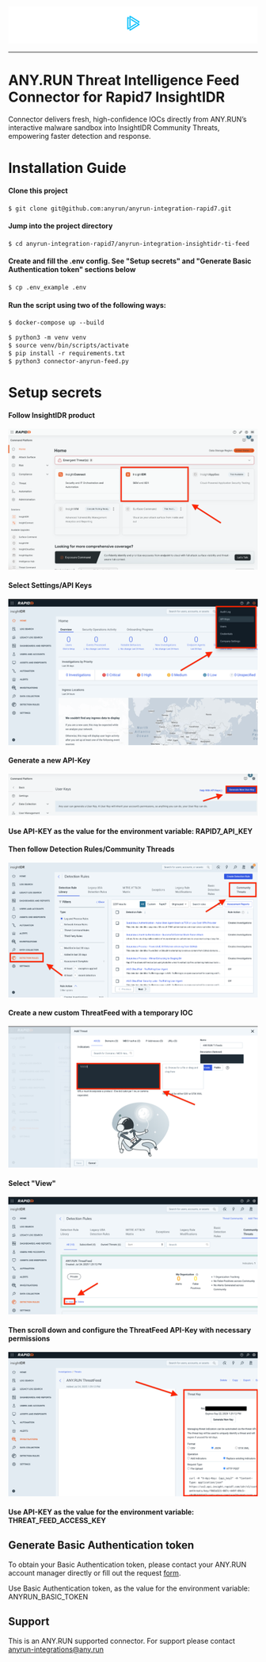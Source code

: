 <p align="center">
    <a href="#readme">
        <img alt="ANY.RUN logo" src="https://raw.githubusercontent.com/anyrun/anyrun-sdk/b3dfde1d3aa018d0a1c3b5d0fa8aaa652e80d883/static/logo.svg">
    </a>
</p>

______________________________________________________________________

# ANY.RUN Threat Intelligence Feed Connector for Rapid7 InsightIDR

Connector delivers fresh, high-confidence IOCs directly from ANY.RUN’s interactive malware sandbox into InsightIDR Community Threats, empowering faster detection and response.

#  Installation Guide

#### Clone this project
```console
$ git clone git@github.com:anyrun/anyrun-integration-rapid7.git
```

#### Jump into the project directory
```console
$ cd anyrun-integration-rapid7/anyrun-integration-insightidr-ti-feed
```

#### Create and fill the .env config. See "Setup secrets" and "Generate Basic Authentication token" sections below
```console
$ cp .env_example .env
```

#### Run the script using two of the following ways:
```console
$ docker-compose up --build
```
```console
$ python3 -m venv venv
$ source venv/bin/scripts/activate
$ pip install -r requirements.txt
$ python3 connector-anyrun-feed.py
```

#  Setup secrets

#### Follow InsightIDR product

![img.png](static/img.png)

#### Select Settings/API Keys
![img_1.png](static/img_1.png)

#### Generate a new API-Key
![img_2.png](static/img_2.png)

#### Use API-KEY as the value for the environment variable: RAPID7_API_KEY

#### Then follow Detection Rules/Community Threads
![img_3.png](static/img_3.png)

#### Create a new custom ThreatFeed with a temporary IOC
![img_4.png](static/img_4.png)

#### Select "View"
![img_5.png](static/img_5.png)

#### Then scroll down and configure the ThreatFeed API-Key with necessary permissions
![img_6.png](static/img_6.png)

#### Use API-KEY as the value for the environment variable: THREAT_FEED_ACCESS_KEY

## Generate Basic Authentication token

To obtain your Basic Authentication token, please contact your ANY.RUN account manager directly or fill out the request [form](https://any.run/demo/?utm_source=opencti_marketplace&utm_medium=integration&utm_campaign=opencti_form).

Use Basic Authentication token, as the value for the environment variable: ANYRUN_BASIC_TOKEN

## Support
This is an ANY.RUN supported connector. For support please contact <anyrun-integrations@any.run>